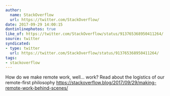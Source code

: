 ```yaml
---
author:
  name: StackOverflow
  url: https://twitter.com/StackOverflow/
date: 2017-09-29 14:00:15
dontinlinephotos: true
like_of: https://twitter.com/StackOverflow/status/913765368950411264/
source: twitter
syndicated:
- type: twitter
  url: https://twitter.com/StackOverflow/status/913765368950411264/
tags:
- stackoverflow
---
```


How do we make remote work, well... work? Read about the logistics of our remote-first philosophy https://stackoverflow.blog/2017/09/29/making-remote-work-behind-scenes/